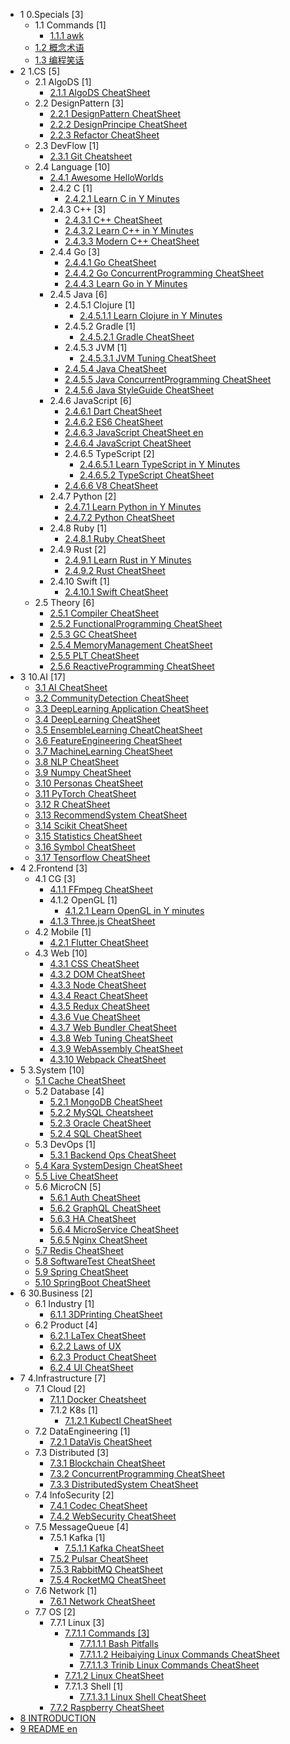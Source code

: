   - 1 0.Specials [3]
    - 1.1 Commands [1]
      - [1.1.1 awk](/0.Specials/Commands/awk.md)
    - [1.2 概念术语](/0.Specials/概念术语.md)
    - [1.3 编程笑话](/0.Specials/编程笑话.md)
  - 2 1.CS [5]
    - 2.1 AlgoDS [1]
      - [2.1.1 AlgoDS CheatSheet](/1.CS/AlgoDS/AlgoDS-CheatSheet.md)
    - 2.2 DesignPattern [3]
      - [2.2.1 DesignPattern CheatSheet](/1.CS/DesignPattern/DesignPattern-CheatSheet.md)
      - [2.2.2 DesignPrincipe CheatSheet](/1.CS/DesignPattern/DesignPrincipe-CheatSheet.md)
      - [2.2.3 Refactor CheatSheet](/1.CS/DesignPattern/Refactor-CheatSheet.md)
    - 2.3 DevFlow [1]
      - [2.3.1 Git Cheatsheet](/1.CS/DevFlow/Git-Cheatsheet.md)
    - 2.4 Language [10]
      - [2.4.1 Awesome HelloWorlds](/1.CS/Language/Awesome-HelloWorlds.md)
      - 2.4.2 C [1]
        - [2.4.2.1 Learn C in Y Minutes](/1.CS/Language/C/Learn%20C%20in%20Y%20Minutes.md)
      - 2.4.3 C++ [3]
        - [2.4.3.1 C++ CheatSheet](/1.CS/Language/C++/C++-CheatSheet.md)
        - [2.4.3.2 Learn C++ in Y Minutes](/1.CS/Language/C++/Learn%20C++%20in%20Y%20Minutes.md)
        - [2.4.3.3 Modern C++ CheatSheet](/1.CS/Language/C++/Modern%20C++%20CheatSheet.md)
      - 2.4.4 Go [3]
        - [2.4.4.1 Go CheatSheet](/1.CS/Language/Go/Go-CheatSheet.md)
        - [2.4.4.2 Go ConcurrentProgramming CheatSheet](/1.CS/Language/Go/Go-ConcurrentProgramming-CheatSheet.md)
        - [2.4.4.3 Learn Go in Y Minutes](/1.CS/Language/Go/Learn%20Go%20in%20Y%20Minutes.md)
      - 2.4.5 Java [6]
        - 2.4.5.1 Clojure [1]
          - [2.4.5.1.1 Learn Clojure in Y Minutes](/1.CS/Language/Java/Clojure/Learn%20Clojure%20in%20Y%20Minutes.md)
        - 2.4.5.2 Gradle [1]
          - [2.4.5.2.1 Gradle CheatSheet](/1.CS/Language/Java/Gradle/Gradle-CheatSheet.md)
        - 2.4.5.3 JVM [1]
          - [2.4.5.3.1 JVM Tuning CheatSheet](/1.CS/Language/Java/JVM/JVM-Tuning-CheatSheet.md)
        - [2.4.5.4 Java CheatSheet](/1.CS/Language/Java/Java-CheatSheet.md)
        - [2.4.5.5 Java ConcurrentProgramming CheatSheet](/1.CS/Language/Java/Java-ConcurrentProgramming-CheatSheet.md)
        - [2.4.5.6 Java StyleGuide CheatSheet](/1.CS/Language/Java/Java-StyleGuide-CheatSheet.md)
      - 2.4.6 JavaScript [6]
        - [2.4.6.1 Dart CheatSheet](/1.CS/Language/JavaScript/Dart-CheatSheet.md)
        - [2.4.6.2 ES6 CheatSheet](/1.CS/Language/JavaScript/ES6-CheatSheet.md)
        - [2.4.6.3 JavaScript CheatSheet en](/1.CS/Language/JavaScript/JavaScript-CheatSheet-en.md)
        - [2.4.6.4 JavaScript CheatSheet](/1.CS/Language/JavaScript/JavaScript-CheatSheet.md)
        - 2.4.6.5 TypeScript [2]
          - [2.4.6.5.1 Learn TypeScript in Y Minutes](/1.CS/Language/JavaScript/TypeScript/Learn%20TypeScript%20in%20Y%20Minutes.md)
          - [2.4.6.5.2 TypeScript CheatSheet](/1.CS/Language/JavaScript/TypeScript/TypeScript-CheatSheet.md)
        - [2.4.6.6 V8 CheatSheet](/1.CS/Language/JavaScript/V8-CheatSheet.md)
      - 2.4.7 Python [2]
        - [2.4.7.1 Learn Python in Y Minutes](/1.CS/Language/Python/Learn%20Python%20in%20Y%20Minutes.md)
        - [2.4.7.2 Python CheatSheet](/1.CS/Language/Python/Python-CheatSheet.md)
      - 2.4.8 Ruby [1]
        - [2.4.8.1 Ruby CheatSheet](/1.CS/Language/Ruby/Ruby-CheatSheet.md)
      - 2.4.9 Rust [2]
        - [2.4.9.1 Learn Rust in Y Minutes](/1.CS/Language/Rust/Learn%20Rust%20in%20Y%20Minutes.md)
        - [2.4.9.2 Rust CheatSheet](/1.CS/Language/Rust/Rust-CheatSheet.md)
      - 2.4.10 Swift [1]
        - [2.4.10.1 Swift CheatSheet](/1.CS/Language/Swift/Swift-CheatSheet.md)
    - 2.5 Theory [6]
      - [2.5.1 Compiler CheatSheet](/1.CS/Theory/Compiler-CheatSheet.md)
      - [2.5.2 FunctionalProgramming CheatSheet](/1.CS/Theory/FunctionalProgramming-CheatSheet.md)
      - [2.5.3 GC CheatSheet](/1.CS/Theory/GC-CheatSheet.md)
      - [2.5.4 MemoryManagement CheatSheet](/1.CS/Theory/MemoryManagement-CheatSheet.md)
      - [2.5.5 PLT CheatSheet](/1.CS/Theory/PLT-CheatSheet.md)
      - [2.5.6 ReactiveProgramming CheatSheet](/1.CS/Theory/ReactiveProgramming-CheatSheet.md)
  - 3 10.AI [17]
    - [3.1 AI CheatSheet](/10.AI/AI-CheatSheet.md)
    - [3.2 CommunityDetection CheatSheet](/10.AI/CommunityDetection-CheatSheet.md)
    - [3.3 DeepLearning Application CheatSheet](/10.AI/DeepLearning-Application-CheatSheet.md)
    - [3.4 DeepLearning CheatSheet](/10.AI/DeepLearning-CheatSheet.md)
    - [3.5 EnsembleLearning CheatCheatSheet](/10.AI/EnsembleLearning-CheatCheatSheet.md)
    - [3.6 FeatureEngineering CheatSheet](/10.AI/FeatureEngineering-CheatSheet.md)
    - [3.7 MachineLearning CheatSheet](/10.AI/MachineLearning-CheatSheet.md)
    - [3.8 NLP CheatSheet](/10.AI/NLP-CheatSheet.md)
    - [3.9 Numpy CheatSheet](/10.AI/Numpy-CheatSheet.md)
    - [3.10 Personas CheatSheet](/10.AI/Personas-CheatSheet.md)
    - [3.11 PyTorch CheatSheet](/10.AI/PyTorch-CheatSheet.md)
    - [3.12 R CheatSheet](/10.AI/R-CheatSheet.md)
    - [3.13 RecommendSystem CheatSheet](/10.AI/RecommendSystem-CheatSheet.md)
    - [3.14 Scikit CheatSheet](/10.AI/Scikit-CheatSheet.md)
    - [3.15 Statistics CheatSheet](/10.AI/Statistics-CheatSheet.md)
    - [3.16 Symbol CheatSheet](/10.AI/Symbol-CheatSheet.md)
    - [3.17 Tensorflow CheatSheet](/10.AI/Tensorflow-CheatSheet.md)
  - 4 2.Frontend [3]
    - 4.1 CG [3]
      - [4.1.1 FFmpeg CheatSheet](/2.Frontend/CG/FFmpeg-CheatSheet.md)
      - 4.1.2 OpenGL [1]
        - [4.1.2.1 Learn OpenGL in Y minutes](/2.Frontend/CG/OpenGL/Learn%20OpenGL%20in%20Y%20minutes.md)
      - [4.1.3 Three.js CheatSheet](/2.Frontend/CG/Three.js-CheatSheet.md)
    - 4.2 Mobile [1]
      - [4.2.1 Flutter CheatSheet](/2.Frontend/Mobile/Flutter-CheatSheet.md)
    - 4.3 Web [10]
      - [4.3.1 CSS CheatSheet](/2.Frontend/Web/CSS-CheatSheet.md)
      - [4.3.2 DOM CheatSheet](/2.Frontend/Web/DOM-CheatSheet.md)
      - [4.3.3 Node CheatSheet](/2.Frontend/Web/Node-CheatSheet.md)
      - [4.3.4 React CheatSheet](/2.Frontend/Web/React-CheatSheet.md)
      - [4.3.5 Redux CheatSheet](/2.Frontend/Web/Redux-CheatSheet.md)
      - [4.3.6 Vue CheatSheet](/2.Frontend/Web/Vue-CheatSheet.md)
      - [4.3.7 Web Bundler CheatSheet](/2.Frontend/Web/Web-Bundler-CheatSheet.md)
      - [4.3.8 Web Tuning CheatSheet](/2.Frontend/Web/Web-Tuning-CheatSheet.md)
      - [4.3.9 WebAssembly CheatSheet](/2.Frontend/Web/WebAssembly-CheatSheet.md)
      - [4.3.10 Webpack CheatSheet](/2.Frontend/Web/Webpack-CheatSheet.md)
  - 5 3.System [10]
    - [5.1 Cache CheatSheet](/3.System/Cache-CheatSheet.md)
    - 5.2 Database [4]
      - [5.2.1 MongoDB CheatSheet](/3.System/Database/MongoDB-CheatSheet.md)
      - [5.2.2 MySQL Cheatsheet](/3.System/Database/MySQL-Cheatsheet.md)
      - [5.2.3 Oracle CheatSheet](/3.System/Database/Oracle-CheatSheet.md)
      - [5.2.4 SQL CheatSheet](/3.System/Database/SQL-CheatSheet.md)
    - 5.3 DevOps [1]
      - [5.3.1 Backend Ops CheatSheet](/3.System/DevOps/Backend-Ops-CheatSheet.md)
    - [5.4 Kara SystemDesign CheatSheet](/3.System/Kara-SystemDesign-CheatSheet.md)
    - [5.5 Live CheatSheet](/3.System/Live-CheatSheet.md)
    - 5.6 MicroCN [5]
      - [5.6.1 Auth CheatSheet](/3.System/MicroCN/Auth-CheatSheet.md)
      - [5.6.2 GraphQL CheatSheet](/3.System/MicroCN/GraphQL-CheatSheet.md)
      - [5.6.3 HA CheatSheet](/3.System/MicroCN/HA-CheatSheet.md)
      - [5.6.4 MicroService CheatSheet](/3.System/MicroCN/MicroService-CheatSheet.md)
      - [5.6.5 Nginx CheatSheet](/3.System/MicroCN/Nginx-CheatSheet.md)
    - [5.7 Redis CheatSheet](/3.System/Redis-CheatSheet.md)
    - [5.8 SoftwareTest CheatSheet](/3.System/SoftwareTest-CheatSheet.md)
    - [5.9 Spring CheatSheet](/3.System/Spring-CheatSheet.md)
    - [5.10 SpringBoot CheatSheet](/3.System/SpringBoot-CheatSheet.md)
  - 6 30.Business [2]
    - 6.1 Industry [1]
      - [6.1.1 3DPrinting CheatSheet](/30.Business/Industry/3DPrinting-CheatSheet.md)
    - 6.2 Product [4]
      - [6.2.1 LaTex CheatSheet](/30.Business/Product/LaTex-CheatSheet.md)
      - [6.2.2 Laws of UX](/30.Business/Product/Laws-of-UX.md)
      - [6.2.3 Product CheatSheet](/30.Business/Product/Product-CheatSheet.md)
      - [6.2.4 UI CheatSheet](/30.Business/Product/UI-CheatSheet.md)
  - 7 4.Infrastructure [7]
    - 7.1 Cloud [2]
      - [7.1.1 Docker Cheatsheet](/4.Infrastructure/Cloud/Docker-Cheatsheet.md)
      - 7.1.2 K8s [1]
        - [7.1.2.1 Kubectl CheatSheet](/4.Infrastructure/Cloud/K8s/Kubectl-CheatSheet.md)
    - 7.2 DataEngineering [1]
      - [7.2.1 DataVis CheatSheet](/4.Infrastructure/DataEngineering/DataVis-CheatSheet.md)
    - 7.3 Distributed [3]
      - [7.3.1 Blockchain CheatSheet](/4.Infrastructure/Distributed/Blockchain-CheatSheet.md)
      - [7.3.2 ConcurrentProgramming CheatSheet](/4.Infrastructure/Distributed/ConcurrentProgramming-CheatSheet.md)
      - [7.3.3 DistributedSystem CheatSheet](/4.Infrastructure/Distributed/DistributedSystem-CheatSheet.md)
    - 7.4 InfoSecurity [2]
      - [7.4.1 Codec CheatSheet](/4.Infrastructure/InfoSecurity/Codec-CheatSheet.md)
      - [7.4.2 WebSecurity CheatSheet](/4.Infrastructure/InfoSecurity/WebSecurity-CheatSheet.md)
    - 7.5 MessageQueue [4]
      - 7.5.1 Kafka [1]
        - [7.5.1.1 Kafka CheatSheet](/4.Infrastructure/MessageQueue/Kafka/Kafka-CheatSheet.md)
      - [7.5.2 Pulsar CheatSheet](/4.Infrastructure/MessageQueue/Pulsar-CheatSheet.md)
      - [7.5.3 RabbitMQ CheatSheet](/4.Infrastructure/MessageQueue/RabbitMQ-CheatSheet.md)
      - [7.5.4 RocketMQ CheatSheet](/4.Infrastructure/MessageQueue/RocketMQ-CheatSheet.md)
    - 7.6 Network [1]
      - [7.6.1 Network CheatSheet](/4.Infrastructure/Network/Network-CheatSheet.md)
    - 7.7 OS [2]
      - 7.7.1 Linux [3]
        - [7.7.1.1 Commands [3]](/4.Infrastructure/OS/Linux/Commands/README.md)
          - [7.7.1.1.1 Bash Pitfalls](/4.Infrastructure/OS/Linux/Commands/Bash%20Pitfalls.md)
          - [7.7.1.1.2 Heibaiying Linux Commands CheatSheet](/4.Infrastructure/OS/Linux/Commands/Heibaiying-Linux-Commands-CheatSheet.md)
          - [7.7.1.1.3 Trinib Linux Commands CheatSheet](/4.Infrastructure/OS/Linux/Commands/Trinib-Linux-Commands-CheatSheet.md)
        - [7.7.1.2 Linux CheatSheet](/4.Infrastructure/OS/Linux/Linux-CheatSheet.md)
        - 7.7.1.3 Shell [1]
          - [7.7.1.3.1 Linux Shell CheatSheet](/4.Infrastructure/OS/Linux/Shell/Linux-Shell-CheatSheet.md)
      - [7.7.2 Raspberry CheatSheet](/4.Infrastructure/OS/Raspberry-CheatSheet.md)
  - [8 INTRODUCTION](/INTRODUCTION.md)
  - [9 README en](/README-en.md)